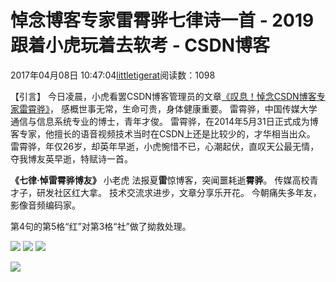 
# 悼念博客专家雷霄骅七律诗一首 - 2019跟着小虎玩着去软考 - CSDN博客

2017年04月08日 10:47:04[littletigerat](https://me.csdn.net/littletigerat)阅读数：1098


【引言】
今日凌晨，小虎看罢CSDN博客管理员的文章[《叹息！悼念CSDN博客专家雷霄骅》](http://blog.csdn.net/soledadzz/article/details/52108767)， 感概世事无常，生命可贵，身体健康重要。
雷霄骅，中国传媒大学通信与信息系统专业的博士，青年才俊。
雷霄骅，在2014年5月31日正式成为博客专家，他擅长的语音视频技术当时在CSDN上还是比较少的，才华相当出众。
雷霄骅，年仅26岁，却英年早逝，小虎惋惜不已，心潮起伏，直叹天公最无情，夺我博友英早逝，特赋诗一首。

**《七律·悼雷霄骅博友》**
小老虎
法报夏**雷**惊博客，突闻噩耗逝**霄骅**。
传媒高校青才子，研发社区红大拿。
技术交流求进步，文章分享乐开花。
今朝痛失多年友，影像音频编码家。

第4句的第5格“红”对第3格“社”做了拗救处理。

![](https://img-blog.csdn.net/20170408103544311)
![](https://img-blog.csdn.net/20170408103315008)
![](https://img-blog.csdn.net/20170408103322870)


![](https://img-blog.csdn.net/20170408103404461)



